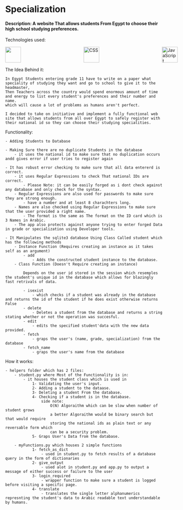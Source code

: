 # Specialization
#### Description: A website That allows students From Egypt to choose their high school studying preferences.


Technologies used:

<div style="display:flex;gap:200px">
    <img src="https://cdn.jsdelivr.net/gh/devicons/devicon/icons/html5/html5-original.svg" height="50"/>
    <img src="https://cdn.jsdelivr.net/gh/devicons/devicon/icons/css3/css3-original.svg" alt="CSS" height="50"/>
    <img src="https://cdn.jsdelivr.net/gh/devicons/devicon/icons/javascript/javascript-original.svg" alt="JavaScript" height="50"/>
    <img src="https://cdn.jsdelivr.net/gh/devicons/devicon/icons/python/python-original.svg" alt="Python 3" height="50"/>
    <img src="https://cdn.jsdelivr.net/gh/devicons/devicon/icons/sqlite/sqlite-original.svg" alt="Sqlite 3" height="50"/>
    <img src="https://cdn.jsdelivr.net/gh/devicons/devicon/icons/flask/flask-original.svg" alt="Flask" height="50"/>
    <img src="https://cdn.jsdelivr.net/gh/devicons/devicon/icons/git/git-original.svg" alt="Git" height="50"/>
    <img src="https://cdn.jsdelivr.net/gh/devicons/devicon/icons/github/github-original.svg" alt="GitHub" height="50">
</div>



The Idea Behind it:

    In Egypt Students entering grade 11 have to write on a paper what speciality of studying they want and go to school to give it to the headmaster,
    Then Teachers across the country would spend enormous amount of time and energy to list every student's preferences and their number and name.
    which will cause a lot of problems as humans aren't perfect.

    I decided to take on initiative and implement a fully functional web site that allows students from all over Egypt to safely register with their national id so they can choose their studying specialities.

Functionality:

    - Adding Students to Database

    - Making Sure there are no duplicate Students in the database
        - it uses the national id to make sure that no duplication occurs andd gives error if user tries to register again

    - It has robust error checking to make sure that all data entererd is correct.
        - it uses Regular Expressions to check That national IDs are correct.
            - Please Note: it can be easily forged as i dont check against any database and only check for the syntax.
        - Regular Expressions are also used for passwords to make sure they are strong enough.
            - have a number and at least 8 charachters long.
        - Names are also checked using Regular Expressions to make sure that the user provided a right name.
            - The format is the same as The format on the ID card which is 3 Names in Arabic.
        - The app also protects against anyone trying to enter forged Data in grade or specialization using Developer tools.

    - It Manipulates the sqlite3 database Using Class Called student which has the following methods
        - Instance Function (Requires creating an instance as it takes self as an argument)
            - add
                - Adds the constructed student instance to the database.
        - Class Function (Doesn't Require creating an instance)
            
            Depends on the user id stored in the session which resemples the student's unique id in the database which allows for blazingly fast retrivals of data.

            - isexist
                - which checks if a student was already in the database and returns the id of the student if he does exist otherwise returns False
            - delete
                - Deletes a student from the database and returns a string stating whether or not the operation was succesful.
            - edit
                - edits the specified student'data with the new data provided.
            - fetch
                - graps the user's (name, grade, specialization) from the database
            - fetch_name
                - graps the user's name from the database

How it works:

    - helpers folder which has 2 files:
        - student.py where Most of the Functionality is in: 
            - it houses the student class which is used in 
                1- Validating the user's input.
                2- Adding a student to the dataase.
                3- Deleting a student From the database.
                4- Checking if a student is in the database.
                    side note:
                        O(N) Algoraithm which can be slow when number of student grows
                        a better Algoraithm would be binary search but that would require
                        storing the national ids as plain text or any reversable form which
                        can be a security problem.
                5- Graps User's Data from the database.

        - myFunctions.py which houses 2 simple functions 
                1- fetch_as_dict
                    - used in student.py to fetch results of a database query in the form of dictionaries
                2- give_output
                    - used alot in student.py and app.py to output a message of either success or failure to the user
                3- login_required
                    - wrapper function to make sure a student is logged before visiting a specific page.
                4- translate
                    - translates the single letter alphanumerics represnting the student's data to Arabic readable text understandable by humans.
